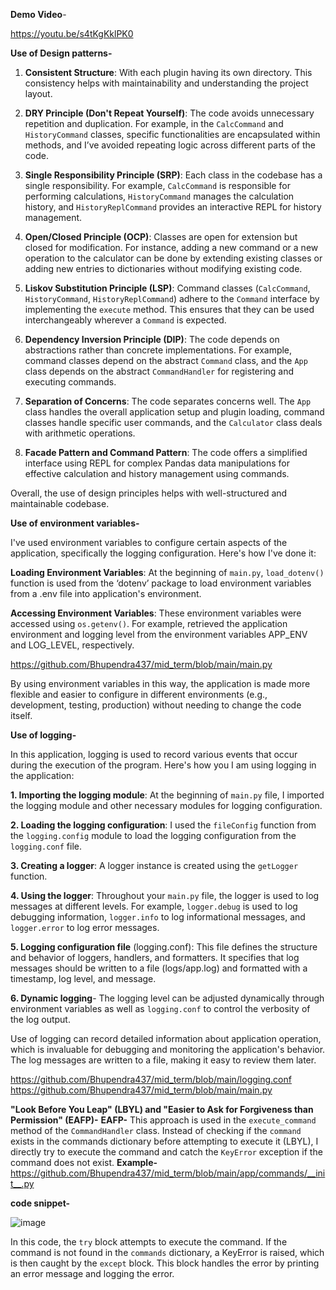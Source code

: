 **Demo Video**-

https://youtu.be/s4tKgKklPK0

**Use of Design patterns-**
1. **Consistent Structure**: With each plugin having its own directory. This consistency helps with maintainability and understanding the project layout.

2. **DRY Principle (Don't Repeat Yourself)**: The code avoids unnecessary repetition and duplication. For example, in the `CalcCommand` and `HistoryCommand` classes, specific functionalities are encapsulated within methods, and I’ve avoided repeating logic across different parts of the code.

3. **Single Responsibility Principle (SRP)**: Each class in the codebase has a single responsibility. For example, `CalcCommand` is responsible for performing calculations, `HistoryCommand` manages the calculation history, and `HistoryReplCommand` provides an interactive REPL for history management.

4. **Open/Closed Principle (OCP)**: Classes are open for extension but closed for modification. For instance, adding a new command or a new operation to the calculator can be done by extending existing classes or adding new entries to dictionaries without modifying existing code.

5. **Liskov Substitution Principle (LSP)**: Command classes (`CalcCommand`, `HistoryCommand`, `HistoryReplCommand`) adhere to the `Command` interface by implementing the `execute` method. This ensures that they can be used interchangeably wherever a `Command` is expected.

6. **Dependency Inversion Principle (DIP)**: The code depends on abstractions rather than concrete implementations. For example, command classes depend on the abstract `Command` class, and the `App` class depends on the abstract `CommandHandler` for registering and executing commands.

7. **Separation of Concerns**: The code separates concerns well. The `App` class handles the overall application setup and plugin loading, command classes handle specific user commands, and the `Calculator` class deals with arithmetic operations.

8. **Facade Pattern and Command Pattern**: The code offers a simplified interface using REPL for complex Pandas data manipulations for effective calculation and history management using commands.

Overall, the use of design principles helps with well-structured and maintainable codebase. 


**Use of environment variables-**

I've used environment variables to configure certain aspects of the application, specifically the logging configuration. Here's how I've done it:

**Loading Environment Variables**: At the beginning of `main.py`, `load_dotenv()` function is used from the ‘dotenv’ package to load environment variables from a .env file into application's environment.

**Accessing Environment Variables**: These environment variables were accessed using `os.getenv()`. For example, retrieved the application environment and logging level from the environment variables APP_ENV and LOG_LEVEL, respectively.

https://github.com/Bhupendra437/mid_term/blob/main/main.py

By using environment variables in this way, the application is made more flexible and easier to configure in different environments (e.g., development, testing, production) without needing to change the code itself. 


**Use of logging-**

In this application, logging is used to record various events that occur during the execution of the program. Here's how you I am using logging in the application:

**1.	Importing the logging module**: At the beginning of `main.py` file, I imported the logging module and other necessary modules for logging configuration.

**2.	Loading the logging configuration**: I used the `fileConfig` function from the `logging.config` module to load the logging configuration from the `logging.conf` file.

**3.	Creating a logger**: A logger instance is created using the `getLogger` function.

**4.	Using the logger**: Throughout your `main.py` file, the logger is used to log messages at different levels. For example, `logger.debug` is used to log debugging information, `logger.info` to log informational messages, and `logger.error` to log error messages.

**5.	Logging configuration file** (logging.conf): This file defines the structure and behavior of loggers, handlers, and formatters. It specifies that log messages should be written to a file (logs/app.log) and formatted with a timestamp, log level, and message.

**6.	Dynamic logging**- The logging level can be adjusted dynamically through environment variables as well as `logging.conf` to control the verbosity of the log output.

Use of logging can record detailed information about application operation, which is invaluable for debugging and monitoring the application's behavior. The log messages are written to a file, making it easy to review them later.

https://github.com/Bhupendra437/mid_term/blob/main/logging.conf
https://github.com/Bhupendra437/mid_term/blob/main/main.py


**"Look Before You Leap" (LBYL) and "Easier to Ask for Forgiveness than Permission" (EAFP)-**
**EAFP-**
This approach is used in the `execute_command` method of the `CommandHandler` class. Instead of checking if the `command` exists in the commands dictionary before attempting to execute it (LBYL), I directly try to execute the command and catch the `KeyError` exception if the command does not exist.
**Example-**
https://github.com/Bhupendra437/mid_term/blob/main/app/commands/__init__.py

**code snippet-**

![image](https://github.com/Bhupendra437/mid_term/assets/157599950/2530dc83-3ad1-4d8a-9790-055900bd07e8)


In this code, the `try` block attempts to execute the command. If the command is not found in the `commands` dictionary, a KeyError is raised, which is then caught by the `except` block. This block handles the error by printing an error message and logging the error.


